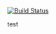 [![Build Status](https://travis-ci.org/ustcliao/test.svg?branch=master)](https://travis-ci.org/ustcliao/test)

test
